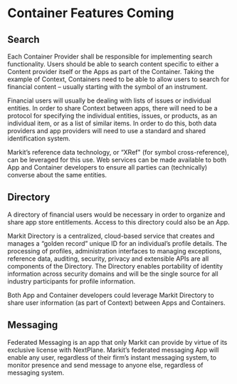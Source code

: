 # Container Features Coming

## Search

Each Container Provider shall be responsible for implementing search functionality. Users should be able to search content specific to either a Content provider itself or the Apps as part of the Container. Taking the example of Context, Containers need to be able to allow users to search for financial content – usually starting with the symbol of an instrument.

Financial users will usually be dealing with lists of issues or individual entities. In order to share Context between apps, there will need to be a protocol for specifying the individual entities, issues, or products, as an individual item, or as a list of similar items. In order to do this, both data providers and app providers will need to use a standard and shared identification system. 

Markit’s reference data technology, or “XRef" (for symbol cross-reference), can be leveraged for this use. Web services can be made available to both App and Container developers to ensure all parties can (technically) converse about the same entities.

## Directory

A directory of financial users would be necessary in order to organize and share app store entitlements. Access to this directory could also be an App. 

Markit Directory is a centralized, cloud-based service that creates and manages a “golden record” unique ID for an individual’s profile details. The processing of profiles, administration interfaces to managing exceptions, reference data, auditing, security, privacy and extensible APIs are all components of the Directory. The Directory enables portability of identity information across security domains and will be the single source for all industry participants for profile information.

Both App and Container developers could leverage Markit Directory to share user information (as part of Context) between Apps and Containers.

## Messaging

Federated Messaging is an app that only Markit can provide by virtue of its exclusive license with NextPlane. Markit’s federated messaging App will enable any user, regardless of their firm’s instant messaging system, to monitor presence and send message to anyone else, regardless of messaging system.

